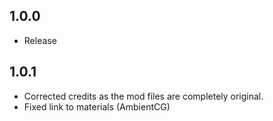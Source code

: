 ## 1.0.0
  
* Release

## 1.0.1

* Corrected credits as the mod files are completely original.  
* Fixed link to materials (AmbientCG)
